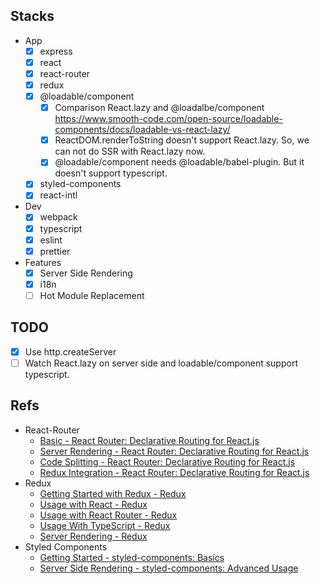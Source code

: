 ## Stacks

- App
  - [x] express
  - [x] react
  - [x] react-router
  - [x] redux
  - [x] @loadable/component
    - [x] Comparison React.lazy and @loadalbe/component https://www.smooth-code.com/open-source/loadable-components/docs/loadable-vs-react-lazy/
    - [x] ReactDOM.renderToString doesn't support React.lazy. So, we can not do SSR with React.lazy now.
    - [x] @loadable/component needs @loadable/babel-plugin. But it doesn't support typescript.
  - [x] styled-components
  - [x] react-intl
- Dev
  - [x] webpack
  - [x] typescript
  - [x] eslint
  - [x] prettier
- Features
  - [x] Server Side Rendering
  - [x] i18n
  - [ ] Hot Module Replacement

## TODO

- [x] Use http.createServer
- [ ] Watch React.lazy on server side and loadable/component support typescript.

## Refs

- React-Router
  - [Basic - React Router: Declarative Routing for React.js](https://reacttraining.com/react-router/web/example/basic)
  - [Server Rendering - React Router: Declarative Routing for React.js](https://reacttraining.com/react-router/web/guides/server-rendering)
  - [Code Splitting - React Router: Declarative Routing for React.js](https://reacttraining.com/react-router/web/guides/code-splitting)
  - [Redux Integration - React Router: Declarative Routing for React.js](https://reacttraining.com/react-router/web/guides/redux-integration)
- Redux
  - [Getting Started with Redux - Redux](https://redux.js.org/introduction/getting-started)
  - [Usage with React - Redux](https://redux.js.org/basics/usage-with-react)
  - [Usage with React Router - Redux](https://redux.js.org/advanced/usage-with-react-router)
  - [Usage With TypeScript - Redux](https://redux.js.org/recipes/usage-with-typescript)
  - [Server Rendering - Redux](https://redux.js.org/recipes/server-rendering)
- Styled Components
  - [Getting Started - styled-components: Basics](https://www.styled-components.com/docs/basics#getting-started)
  - [Server Side Rendering - styled-components: Advanced Usage](https://www.styled-components.com/docs/advanced#server-side-rendering)
